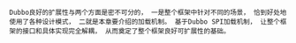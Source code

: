 	Dubbo良好的扩展性与两个方面是密不可分的， 一是整个框架中针对不同的场景， 恰到好处地使用了各种设计模式， 二就是本章要介绍的加载机制。 基于Dubbo SPI加载机制， 让整个框架的接口和具体实现完全解耦， 从而奠定了整个框架良好可扩展性的基础。  